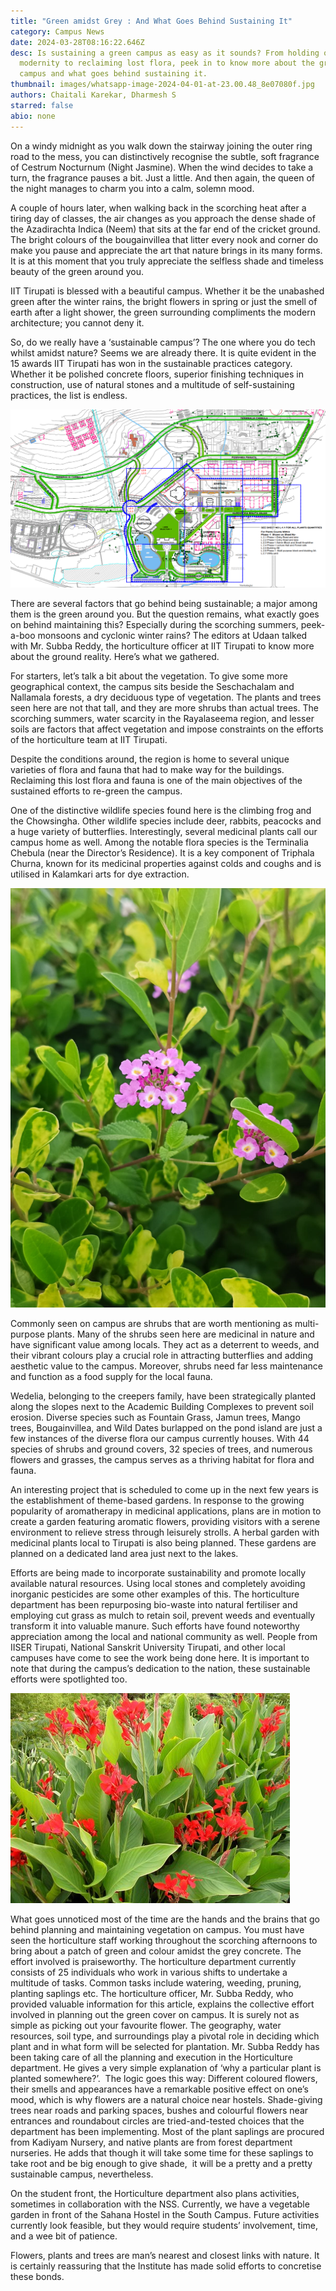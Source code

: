 ```yaml
---
title: "Green amidst Grey : And What Goes Behind Sustaining It"
category: Campus News
date: 2024-03-28T08:16:22.646Z
desc: Is sustaining a green campus as easy as it sounds? From holding on to
  modernity to reclaiming lost flora, peek in to know more about the green on
  campus and what goes behind sustaining it.
thumbnail: images/whatsapp-image-2024-04-01-at-23.00.48_8e07080f.jpg
authors: Chaitali Karekar, Dharmesh S
starred: false
abio: none
---
```

<!--StartFragment-->

On a windy midnight as you walk down the stairway joining the outer ring road to the mess, you can distinctively recognise the subtle, soft fragrance of Cestrum Nocturnum (Night Jasmine). When the wind decides to take a turn, the fragrance pauses a bit. Just a little. And then again, the queen of the night manages to charm you into a calm, solemn mood.

A couple of hours later, when walking back in the scorching heat after a tiring day of classes, the air changes as you approach the dense shade of the Azadirachta Indica (Neem) that sits at the far end of the cricket ground. The bright colours of the bougainvillea that litter every nook and corner do make you pause and appreciate the art that nature brings in its many forms. It is at this moment that you truly appreciate the selfless shade and timeless beauty of the green around you.

IIT Tirupati is blessed with a beautiful campus. Whether it be the unabashed green after the winter rains, the bright flowers in spring or just the smell of earth after a light shower, the green surrounding compliments the modern architecture; you cannot deny it.

So, do we really have a ‘sustainable campus’? The one where you do tech whilst amidst nature? Seems we are already there. It is quite evident in the 15 awards IIT Tirupati has won in the sustainable practices category. Whether it be polished concrete floors, superior finishing techniques in construction, use of natural stones and a multitude of self-sustaining practices, the list is endless.

![](images/horticulture_1.png)

There are several factors that go behind being sustainable; a major among them is the green around you. But the question remains, what exactly goes on behind maintaining this? Especially during the scorching summers, peek-a-boo monsoons and cyclonic winter rains? The editors at Udaan talked with Mr. Subba Reddy, the horticulture officer at IIT Tirupati to know more about the ground reality. Here’s what we gathered.

For starters, let’s talk a bit about the vegetation. To give some more geographical context, the campus sits beside the Seschachalam and Nallamala forests, a dry deciduous type of vegetation. The plants and trees seen here are not that tall, and they are more shrubs than actual trees. The scorching summers, water scarcity in the Rayalaseema region, and lesser soils are factors that affect vegetation and impose constraints on the efforts of the horticulture team at IIT Tirupati.

Despite the conditions around, the region is home to several unique varieties of flora and fauna that had to make way for the buildings. Reclaiming this lost flora and fauna is one of the main objectives of the sustained efforts to re-green the campus.

One of the distinctive wildlife species found here is the climbing frog and the Chowsingha. Other wildlife species include deer, rabbits, peacocks and a huge variety of butterflies. Interestingly, several medicinal plants call our campus home as well. Among the notable flora species is the Terminalia Chebula (near the Director’s Residence). It is a key component of Triphala Churna, known for its medicinal properties against colds and coughs and is utilised in Kalamkari arts for dye extraction.

![](images/flowers.jpg)

Commonly seen on campus are shrubs that are worth mentioning as multi-purpose plants. Many of the shrubs seen here are medicinal in nature and have significant value among locals. They act as a deterrent to weeds, and their vibrant colours play a crucial role in attracting butterflies and adding aesthetic value to the campus. Moreover, shrubs need far less maintenance and function as a food supply for the local fauna.

Wedelia, belonging to the creepers family, have been strategically planted along the slopes next to the Academic Building Complexes to prevent soil erosion. Diverse species such as Fountain Grass, Jamun trees, Mango trees, Bougainvillea, and Wild Dates burlapped on the pond island are just a few instances of the diverse flora our campus currently houses. With 44 species of shrubs and ground covers, 32 species of trees, and numerous flowers and grasses, the campus serves as a thriving habitat for flora and fauna.

An interesting project that is scheduled to come up in the next few years is the establishment of theme-based gardens. In response to the growing popularity of aromatherapy in medicinal applications, plans are in motion to create a garden featuring aromatic flowers, providing visitors with a serene environment to relieve stress through leisurely strolls. A herbal garden with medicinal plants local to Tirupati is also being planned. These gardens are planned on a dedicated land area just next to the lakes. 

Efforts are being made to incorporate sustainability and promote locally available natural resources. Using local stones and completely avoiding inorganic pesticides are some other examples of this. The horticulture department has been repurposing bio-waste into natural fertiliser and employing cut grass as mulch to retain soil, prevent weeds and eventually transform it into valuable manure. Such efforts have found noteworthy appreciation among the local and national community as well. People from IISER Tirupati, National Sanskrit University Tirupati, and other local campuses have come to see the work being done here. It is important to note that during the campus’s dedication to the nation, these sustainable efforts were spotlighted too. 

![](images/picture1.jpg)

What goes unnoticed most of the time are the hands and the brains that go behind planning and maintaining vegetation on campus. You must have seen the horticulture staff working throughout the scorching afternoons to bring about a patch of green and colour amidst the grey concrete. The effort involved is praiseworthy. The horticulture department currently consists of 25 individuals who work in various shifts to undertake a multitude of tasks. Common tasks include watering, weeding, pruning, planting saplings etc. The horticulture officer, Mr. Subba Reddy, who provided valuable information for this article, explains the collective effort involved in planning out the green cover on campus. It is surely not as simple as picking out your favourite flower. The geography, water resources, soil type, and surroundings play a pivotal role in deciding which plant and in what form will be selected for plantation. Mr. Subba Reddy has been taking care of all the planning and execution in the Horticulture department. He gives a very simple explanation of ‘why a particular plant is planted somewhere?’.  The logic goes this way: Different coloured flowers, their smells and appearances have a remarkable positive effect on one’s mood, which is why flowers are a natural choice near hostels. Shade-giving trees near roads and parking spaces, bushes and colourful flowers near entrances and roundabout circles are tried-and-tested choices that the department has been implementing. Most of the plant saplings are procured from Kadiyam Nursery, and native plants are from forest department nurseries. He adds that though it will take some time for these saplings to take root and be big enough to give shade,  it will be a pretty and a pretty sustainable campus, nevertheless. 

On the student front, the Horticulture department also plans activities, sometimes in collaboration with the NSS. Currently, we have a vegetable garden in front of the Sahana Hostel in the South Campus. Future activities currently look feasible, but they would require students’ involvement, time, and a wee bit of patience.

Flowers, plants and trees are man’s nearest and closest links with nature. It is certainly reassuring that the Institute has made solid efforts to concretise these bonds.

<!--EndFragment-->